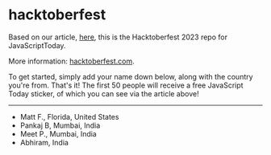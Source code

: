 # hacktoberfest

Based on our article, [here](https://blog.javascripttoday.com/blog/hacktoberfest-2023/), this is the Hacktoberfest 2023 repo for JavaScriptToday.

More information: [hacktoberfest.com](https://hacktoberfest.com/). 

To get started, simply add your name down below, along with the country you're from. That's it! The first 50 people will receive a free JavaScript Today sticker, of which you can see via the article above! 

___

- Matt F., Florida, United States
- Pankaj B, Mumbai, India
- Meet P., Mumbai, India
- Abhiram, India
